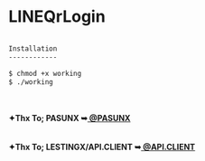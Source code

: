 # LINEQrLogin
```bash

Installation
------------

$ chmod +x working
$ ./working
```
<html>
</br>
 <br/><b>✦Thx To; PASUNX ➥<a href="https://github.com/PASUNX" title="@PASUNX"> @PASUNX </a></b>
</br>
</br>
 <br/><b>✦Thx To; LESTINGX/API.CLIENT ➥<a href="https://github.com/LESTINGX/API.CLIENT" title="@API.CLIENT"> @API.CLIENT </a></b>
</br>
</body></a>
 </html>
